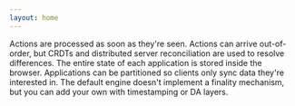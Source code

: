 ```yaml
---
layout: home
---
```


<HeroRow text="Decentralized applications at the speed of light" image="images/graphic_mainframe_4.png" tagline="Build peer-to-peer programs, that sync instantly with near unlimited throughput." v-bind:bullets="['Fast-sync using signed messages, libp2p, and CRDT+', 'Embedded relational database and compute engine', 'Supports any chain or authentication format']">
  <HeroAction theme="brand big" text="Read the docs" href="/1-introduction" />
  <HeroAction theme="alt big" text="API Examples" href="/examples" />
</HeroRow>

<FeatureRow title="Demo">
  <FeatureCard title="MessageSync" details="Deploy simple applications like chat & copresence." />
  <FeatureCard title="TypeScript Contracts" details="Write complex application backends in TypeScript, without leaving your workflow." />
  <FeatureCard title="IPFS Contracts" details="Build immutable applications, with code and data stored on IPFS data structures."/>
</FeatureRow>

<DemoRow>
  <DemoItem title="MessageSync Demo" />
  <DemoItem title="CausalDB Demo" />
</DemoRow>

<TextRow title="About Canvas" details="Canvas is a new TypeScript runtime for decentralized applications, that's easy to learn and resembles traditional developer frameworks.">
  <TextItem prefix="Fast">Actions are processed as soon as they're seen.</TextItem>
  <TextItem prefix="Optimistic">Actions can arrive out-of-order, but CRDTs and distributed server reconciliation are used to resolve differences.</TextItem>
  <TextItem prefix="Client-first">The entire state of each application is stored inside the browser. Applications can be partitioned so clients only sync data they're interested in.</TextItem>
  <TextItem prefix="Bring your own finality">The default engine doesn't implement a finality mechanism, but you can add your own with timestamping or DA layers.</TextItem>
</TextRow>

<FeatureRow title="Logins">
  <FeatureCard title="Sign in with Wallet" details="Log in with a Web3 wallet from Ethereum. Also supports other chains like Cosmos, Solana, and Polkadot." linkText="Available today" />
  <FeatureCard title="Sign in with OpenID" details="Log in trustlessly with Google, Apple, or other SSO providers. Powered by zero-knowledge proofs." soon="Coming soon"/>
  <FeatureCard title="Sign in with Bluesky" details="Log in with your decentralized identity from Bluesky. Reach a community of 1.5 million users." soon="Coming soon"/>
</FeatureRow>

<FeatureRow title="Technical Components">
  <FeatureCard title="Okra" details="A deterministic Prolly-tree that allows fast syncing between unordered sets of actions." link="https://github.com/canvasxyz/okra" linkText="Github" />
  <FeatureCard title="GossipLog" details="A history-preserving log that allows CRDT functions to retrieve data from the past." link="https://github.com/canvasxyz/canvas/tree/main/packages/gossiplog"/>
  <FeatureCard title="ModelDB" details="A database abstraction layer over IndexedDB and SQLite, that runs in both the browser and server." link="https://github.com/canvasxyz/canvas/tree/main/packages/modeldb"/>
</FeatureRow>

<HomepageFooter />
